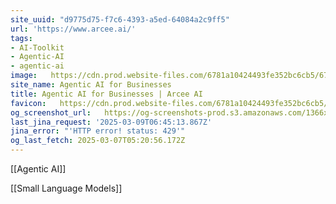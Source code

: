 ```yaml
---
site_uuid: "d9775d75-f7c6-4393-a5ed-64084a2c9ff5"
url: 'https://www.arcee.ai/'
tags:
- AI-Toolkit
- Agentic-AI
- agentic-ai
image:   https://cdn.prod.website-files.com/6781a10424493fe352bc6cb5/678e92f1a6d5d377d6d94b99_OG%20img.png
site_name: Agentic AI for Businesses
title: Agentic AI for Businesses | Arcee AI
favicon:   https://cdn.prod.website-files.com/6781a10424493fe352bc6cb5/678e92cb5d392e76c953e690_Favicon.png
og_screenshot_url:   https://og-screenshots-prod.s3.amazonaws.com/1366x768/80/false/38cc33b6ef9c43bef156df7db5f4c71634b81699caa4be16003d09ea9829828b.jpeg
last_jina_request: '2025-03-09T06:45:13.867Z'
jina_error: "'HTTP error! status: 429'"
og_last_fetch: 2025-03-07T05:20:56.172Z
---
```

[[Agentic AI]]

[[Small Language Models]]


